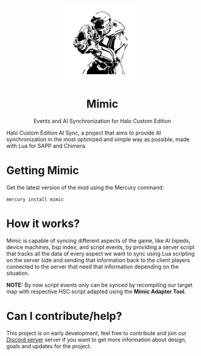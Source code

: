 <html>
    <p align="center">
        <img width="200px" src="img/mimic_logo.png"/>
    </p>
    <h1 align="center">Mimic</h1>
    <p align="center">
       Events and AI Synchronization for Halo Custom Edition
    </p>
</html>

Halo Custom Edition AI Sync, a project that aims to provide AI synchronization in the most optimized
and simple way as possible, made with Lua for SAPP and Chimera.

# Getting Mimic
Get the latest version of the mod using the Mercury command:
```
mercury install mimic
```
# How it works?
Mimic is capable of syncing different aspects of the game, like AI bipeds, device machines, bsp index,
and script events, by providing a server script that tracks all the data of every aspect we want to
sync using Lua scripting on the server side and sending that information back to the client players
connected to the server that need that information depending on the situation.

**NOTE:** By now script events only can be synced by recompiling our target map with respective HSC
script adapted using the **Mimic Adapter Tool**.

# Can I contribute/help?
This project is on early development, feel free to contribute and join our [Discord server](https://discord.shadowmods.net)
server if you want to get more information about design, goals and updates for the project.